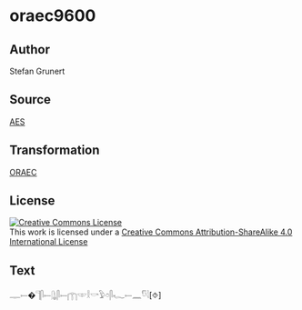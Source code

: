 # oraec9600

## Author

Stefan Grunert

## Source

[AES](https://github.com/simondschweitzer/aes)

## Transformation

[ORAEC](https://oraec.github.io/)

## License

<a rel="license" href="http://creativecommons.org/licenses/by-sa/4.0/"><img alt="Creative Commons License" style="border-width:0" src="https://i.creativecommons.org/l/by-sa/4.0/88x31.png" /></a><br />This work is licensed under a <a rel="license" href="http://creativecommons.org/licenses/by-sa/4.0/">Creative Commons Attribution-ShareAlike 4.0 International License</a>

## Text

𓊃𓍿�𓊹𓋴𓍿𓊮𓋴𓍿𓉲𓎱𓎛𓎡𓅱𓏌𓋴𓆑𓍿𓈖𓎸𓇋[⯑]<br>
